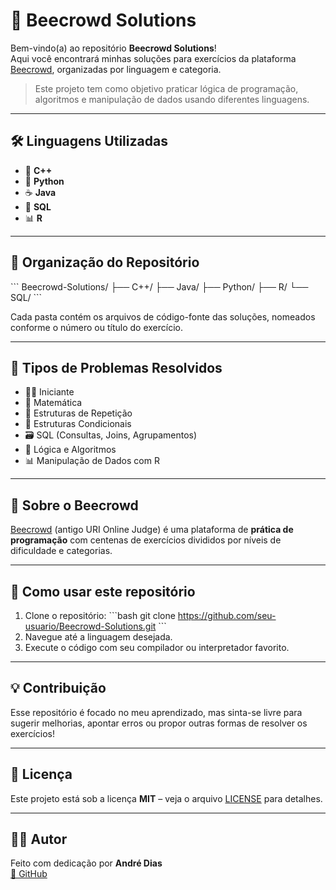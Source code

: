# 🧠 Beecrowd Solutions

Bem-vindo(a) ao repositório **Beecrowd Solutions**!  
Aqui você encontrará minhas soluções para exercícios da plataforma [Beecrowd](https://www.beecrowd.com.br/), organizadas por linguagem e categoria.

> Este projeto tem como objetivo praticar lógica de programação, algoritmos e manipulação de dados usando diferentes linguagens.

---

## 🛠️ Linguagens Utilizadas

- 📘 **C++**
- 🐍 **Python**
- ☕ **Java**
- 🐘 **SQL**
- 📊 **R**

---

## 📁 Organização do Repositório

\`\`\`
Beecrowd-Solutions/
├── C++/
├── Java/
├── Python/
├── R/
└── SQL/
\`\`\`

Cada pasta contém os arquivos de código-fonte das soluções, nomeados conforme o número ou título do exercício.

---

## 🧩 Tipos de Problemas Resolvidos

- 👨‍💻 Iniciante
- 🧮 Matemática
- 🔄 Estruturas de Repetição
- 🔢 Estruturas Condicionais
- 🗃️ SQL (Consultas, Joins, Agrupamentos)
- 🧠 Lógica e Algoritmos
- 📊 Manipulação de Dados com R

---

## 📌 Sobre o Beecrowd

[Beecrowd](https://www.beecrowd.com.br/) (antigo URI Online Judge) é uma plataforma de **prática de programação** com centenas de exercícios divididos por níveis de dificuldade e categorias.

---

## 🚀 Como usar este repositório

1. Clone o repositório:
   \`\`\`bash
   git clone https://github.com/seu-usuario/Beecrowd-Solutions.git
   \`\`\`
2. Navegue até a linguagem desejada.
3. Execute o código com seu compilador ou interpretador favorito.

---

## 💡 Contribuição

Esse repositório é focado no meu aprendizado, mas sinta-se livre para sugerir melhorias, apontar erros ou propor outras formas de resolver os exercícios!

---

## 📄 Licença

Este projeto está sob a licença **MIT** – veja o arquivo [LICENSE](LICENSE) para detalhes.

---

## 🙋‍♂️ Autor

Feito com dedicação por **André Dias**  
[🔗 GitHub](https://github.com/devandias)
